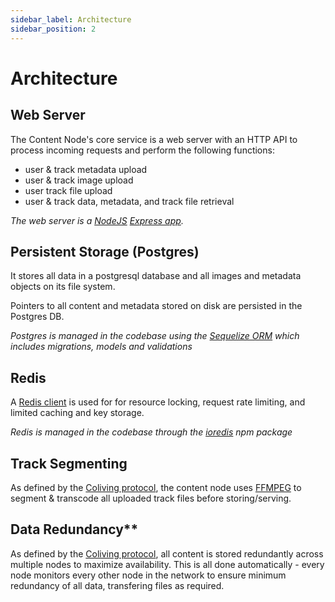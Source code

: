 ```yaml
---
sidebar_label: Architecture
sidebar_position: 2
---
```


# Architecture

## Web Server

The Content Node's core service is a web server with an HTTP API to process incoming requests and perform the following functions:

- user & track metadata upload
- user & track image upload
- user track file upload
- user & track data, metadata, and track file retrieval

*The web server is a [NodeJS](https://nodejs.org) [Express app](https://expressjs.com/).*

## Persistent Storage (Postgres)

It stores all data in a postgresql database and all images and metadata objects on its file system.

Pointers to all content and metadata stored on disk are persisted in the Postgres DB.

*Postgres is managed in the codebase using the [Sequelize ORM](https://sequelize.org/master/) which includes migrations, models and validations*

## Redis

A [Redis client](https://redis.io/) is used for for resource locking, request rate limiting, and limited caching and key storage.

*Redis is managed in the codebase through the [ioredis](https://github.com/luin/ioredis) npm package*

## Track Segmenting

As defined by the [Coliving protocol](https://whitepaper.audius.co), the content node uses [FFMPEG](https://ffmpeg.org/ffmpeg.html) to segment & transcode all uploaded track files before storing/serving.

## Data Redundancy**

As defined by the [Coliving protocol](https://whitepaper.audius.co), all content is stored redundantly across multiple nodes to maximize availability. This is all done automatically - every node monitors every other node in the network to ensure minimum redundancy of all data, transfering files as required.

